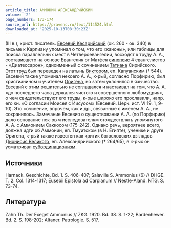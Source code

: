 ```yaml
---
article_title: АММОНИЙ АЛЕКСАНДРИЙСКИЙ
volume: '2'
page_numbers: 173-174
source_url: https://pravenc.ru/text/114524.html
downloaded_at: '2025-10-13T08:30:23Z'
---
```


(III в.), христ. писатель. [Евсевий Кесарийский](https://pravenc.ru/text/Евсевий.html) (ок. 260 - ок. 340) в письме к Карпиану упоминал о том, что его «каноны», или таблицы для поиска параллельных мест в Четвероевангелии, восходят к труду А. А., составившего на основе Евангелия от Матфея [синопсис](https://pravenc.ru/text/синопсис.html) 4 евангелистов - «Диатессарон», одноименный с сочинением [Татиана](https://pravenc.ru/text/Татиана.html) Сирийского. Этот труд был переведен на латынь [Виктором](https://pravenc.ru/text/Виктором.html), еп. Капуанским († 544). Евсевий также упоминал некоего А. А., к-рый, согласно Порфирию, был христианином и учителем [Оригена](https://pravenc.ru/text/Ориген.html), но затем уклонился в язычество. Евсевий с этим решительно не соглашался и настаивал на том, что А. А. «до последнего часа держался чистого и совершенного любомудрия», о чем свидетельствуют его труды, к-рые широко его прославили, напр. его кн. «О согласии Моисея с Иисусом» (Евсевий. Церк. ист. VI 19. 1, 9-10). Это сочинение, впрочем, как и др., связанные с именем А. А., не сохранилось. Замечание Евсевия о существовании А. А. (по Порфирию) дало основание нек-рым исследователям отождествлять упомянутого А. А. с Аммонием Саккосом (175-242). Однако речь, вероятнее всего, должна идти об Аммонии, еп. Тмуитcком (в Н. Египте), ученике и друге Оригена, к-рый также известен как критик богословских взглядов [Дионисия Великого](<https://pravenc.ru/text/ДИОНИСИЙ ВЕЛИКИЙ.html>), еп. Александрийского († 264/65), в к-рых он усматривал [субординационизм](https://pravenc.ru/text/субординационизм.html).

## Источники

Harnack. Geschichte. Bd. 1. S. 406-407; Salaville S. Ammonius (6) // DHGE. T. 2. Col. 1314-1317; Eusebii Epistola ad Carpianum // Nestle-Aland. NTG. S. 73-74.

## Литература

Zahn Th. Der Exeget Ammonius // ZKG. 1920. Bd. 38. S. 1-22; Bardenhewer. Bd. 2. S. 198-202; Altaner. Patrologie. S. 517.

